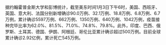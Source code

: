 据约翰霍普金斯大学和彭博统计，截至美东时间1月3日下午6时，美国、西班牙、英国、意大利、法国分别新增确诊90.0万例、32.1万例、18.8万例、6.8万例、6.7万例，累计确诊5597万例、662万例、1350万例、640万例、1042万例，疫苗接种完毕比率为62.0%、81.5%、71.0%、74.8%、79.8%。此外，印度、巴西、俄罗斯、土耳其、德国、伊朗、阿根廷、哥伦比亚累计确诊超过500万例。目前全球累计确诊2.92亿例，累计死亡545万例。